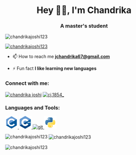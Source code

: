 <h1 align="center">Hey 👋🏻, I'm Chandrika</h1>
<h3 align="center">A master's student</h3>

<p align="left"> <img src="https://komarev.com/ghpvc/?username=chandrikajoshi123&label=Profile%20views&color=0e75b6&style=flat" alt="chandrikajoshi123" /> </p>

<p align="left"> <a href="https://github.com/ryo-ma/github-profile-trophy"><img src="https://github-profile-trophy.vercel.app/?username=chandrikajoshi123" alt="chandrikajoshi123" /></a> </p>

- 📫 How to reach me **jchandrika67@gmail.com**

- ⚡ Fun fact **I like learning new languages**

<h3 align="left">Connect with me:</h3>
<p align="left">
<a href="https://linkedin.com/in/chandrika joshi" target="blank"><img align="center" src="https://raw.githubusercontent.com/rahuldkjain/github-profile-readme-generator/master/src/images/icons/Social/linked-in-alt.svg" alt="chandrika joshi" height="30" width="40" /></a>
<a href="https://instagram.com/cj.1854_" target="blank"><img align="center" src="https://raw.githubusercontent.com/rahuldkjain/github-profile-readme-generator/master/src/images/icons/Social/instagram.svg" alt="cj.1854_" height="30" width="40" /></a>
</p>

<h3 align="left">Languages and Tools:</h3>
<p align="left"> <a href="https://www.cprogramming.com/" target="_blank" rel="noreferrer"> <img src="https://raw.githubusercontent.com/devicons/devicon/master/icons/c/c-original.svg" alt="c" width="40" height="40"/> </a> <a href="https://www.w3schools.com/cpp/" target="_blank" rel="noreferrer"> <img src="https://raw.githubusercontent.com/devicons/devicon/master/icons/cplusplus/cplusplus-original.svg" alt="cplusplus" width="40" height="40"/> </a> <a href="https://git-scm.com/" target="_blank" rel="noreferrer"> <img src="https://www.vectorlogo.zone/logos/git-scm/git-scm-icon.svg" alt="git" width="40" height="40"/> </a> <a href="https://www.python.org" target="_blank" rel="noreferrer"> <img src="https://raw.githubusercontent.com/devicons/devicon/master/icons/python/python-original.svg" alt="python" width="40" height="40"/> </a> </p>

<p><img align="left" src="https://github-readme-stats.vercel.app/api/top-langs?username=chandrikajoshi123&show_icons=true&locale=en&layout=compact" alt="chandrikajoshi123" /></p>

<p>&nbsp;<img align="center" src="https://github-readme-stats.vercel.app/api?username=chandrikajoshi123&show_icons=true&locale=en" alt="chandrikajoshi123" /></p>

<p><img align="center" src="https://github-readme-streak-stats.herokuapp.com/?user=chandrikajoshi123&" alt="chandrikajoshi123" /></p>
